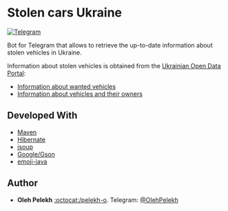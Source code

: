 # Stolen cars Ukraine

[![Telegram](https://img.shields.io/badge/Chat%20on-Telegram-blue.svg?style=flat)](https://t.me/StolenCarsUAbot)

Bot for Telegram that allows  to retrieve the up-to-date information about stolen vehicles in Ukraine. 

Information about stolen vehicles is obtained from the [Ukrainian Open Data Portal](https://data.gov.ua/):
* [Information about wanted vehicles](https://data.gov.ua/en/dataset/2a746426-b289-4eb2-be8f-aac03e68948c)
* [Information about vehicles and their owners](https://data.gov.ua/en/dataset/2a746426-b289-4eb2-be8f-aac03e68948c)

## Developed With

* [Maven](https://maven.apache.org/)
* [Hibernate](http://hibernate.org/)
* [jsoup](https://jsoup.org/)
* [Google/Gson](https://github.com/google/gson)
* [emoji-java](https://github.com/vdurmont/emoji-java)

## Author

* **Oleh Pelekh**  [:octocat:/pelekh-o](https://github.com/pelekh-o). Telegram: [@OlehPelekh](https://t.me/OlehPelekh)